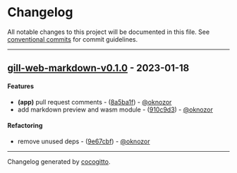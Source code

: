 # Changelog
All notable changes to this project will be documented in this file. See [conventional commits](https://www.conventionalcommits.org/) for commit guidelines.

- - -
## [gill-web-markdown-v0.1.0](https://github.com/oknozor/gill/compare/f81dee255ce5d86aad8119a44b8232153b30daca..gill-web-markdown-v0.1.0) - 2023-01-18
#### Features
- **(app)** pull request comments - ([8a5ba1f](https://github.com/oknozor/gill/commit/8a5ba1fdbbcda93fd1690d70ccfcbddbb67db5b2)) - [@oknozor](https://github.com/oknozor)
- add markdown preview and wasm module - ([910c9d3](https://github.com/oknozor/gill/commit/910c9d32cf9ae5d476611d38135a8e8be32deb36)) - [@oknozor](https://github.com/oknozor)
#### Refactoring
- remove unused deps - ([9e67cbf](https://github.com/oknozor/gill/commit/9e67cbfe394411f9573b9a29eadb9b930670b49b)) - [@oknozor](https://github.com/oknozor)

- - -

Changelog generated by [cocogitto](https://github.com/cocogitto/cocogitto).